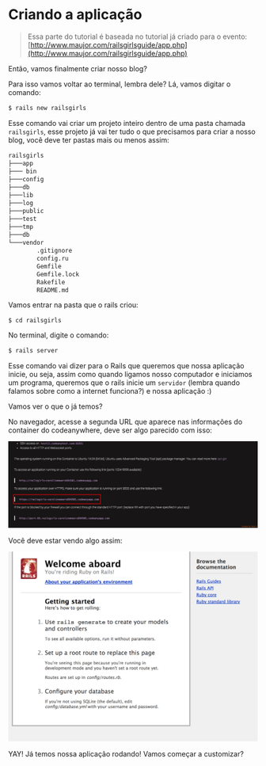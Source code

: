# Criando a aplicação

> Essa parte do tutorial é baseada no tutorial já criado para o evento: [http://www.maujor.com/railsgirlsguide/app.php](http://www.maujor.com/railsgirlsguide/app.php)

Então, vamos finalmente criar nosso blog?

Para isso vamos voltar ao terminal, lembra dele? Lá, vamos digitar o comando:

```sh
$ rails new railsgirls
```

Esse comando vai criar um projeto inteiro dentro de uma pasta chamada `railsgirls`, esse projeto já vai ter tudo o que precisamos para criar a nosso blog, você deve ter pastas mais ou menos assim:

```
railsgirls
├───app
├─── bin
├───config
├───db
├───lib
├───log
├───public
├───test
├───tmp
├───db
└───vendor
        .gitignore
        config.ru
        Gemfile
        Gemfile.lock
        Rakefile
        README.md

```

Vamos entrar na pasta que o rails criou:
```
$ cd railsgirls
```


No terminal, digite o comando:

```sh
$ rails server
```
Esse comando vai dizer para o Rails que queremos que nossa aplicação inicie, ou seja, assim como quando ligamos nosso computador e iniciamos um programa, queremos que o rails inicie um `servidor` (lembra quando falamos sobre como a internet funciona?) e nossa aplicação :)

Vamos ver o que o já temos?

No navegador, acesse a segunda URL que aparece nas informações do container do codeanywhere, deve ser algo parecido com isso:

![URL aplicação](../images/rails/url.png)

Você deve estar vendo algo assim:

![Primeira tela app](../images/rails/app_inicial.png)

YAY! Já temos nossa aplicação rodando! Vamos começar a customizar?
